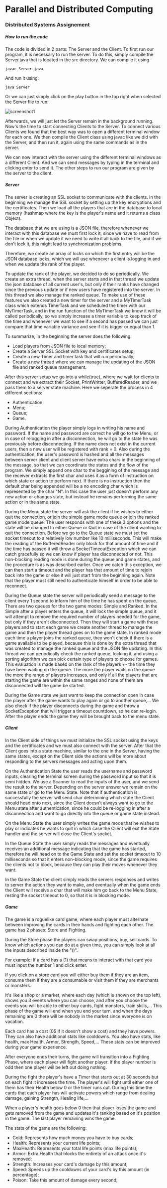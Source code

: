 # Parallel and Distributed Computing

### Distributed Systems Assignement

##### How to run the code

The code is divided in 2 parts: The Server and the Client. To first run our program, it is necessary to run the server. To do this,
simply compile the Server.java that is located in the src directory. We can compile it using 

```
javac Server.java
```

And run it using:

```
java Server
```

Or we can just simply click on the play button in the top right when selected the Server file to run:

![screenshot1](https://cdn.discordapp.com/attachments/1097249303975706677/1237878852966023199/image.png?ex=663d4005&is=663bee85&hm=6ec21ea74082d59bb4be6ca694d2bf13189dfee7d7976cd54c55529d14ca6678&)

Afterwards, we will just let the Server remain in the background running. Now's the time to 
start connecting Clients to the Server. To connect various Clients we found that the best way was to open a different terminal window for each one.
We then compile the Client class using javac like we did with the Server, and then run it, again using the same commands as in the server.


We can now interact with the server using the different terminal windows as a different Client. And we can send messages by typing in the terminal and clicking enter to send it.
The other steps to run our program are given by the server to the client. 

##### Server

The server is creating an SSL socket to communicate with the clients. In the beginning we manage the SSL socket by setting up
the key encryptions and the certificates. Then we load all the players that are in the database to local memory (hashmap where the key is the player's name and it returns a class Object).

The database that we are using is a JSON file, therefore whenever we interact with this database we must first lock it, since we have to read from the file or when we update it we need to write it all back to the file, and if we
don't lock it, this might lead to synchronization problems.

Therefore, we create an array of locks on which the first entry will be the JSON database locks, which we will use whenever a client is logging in
and when we update the rank of the player. 

To update the rank of the player, we decided to do so periodically. We create an extra thread, when the server starts and in that thread we update the json database of all current user's, but only if their
ranks have changed since the previous update or if new users have registered into the server. In this thread we also manage the ranked queue. To make use of these features
we also created a new timer for the server and a MyTimerTask class which extends TimerTask and we scheduled the timer with our MyTimerTask, and in the run function of the MyTimerTask we know it will be called periodically,
so we simply increase a timer variable to keep track of the time and whenever we want to see if a second has passed we can just compare that time variable variance and see if it is bigger or equal than 1.

To summarize, in the beginning the server does the following:

- Load players from JSON file to local memory;
- Create a Server SSL Socket with key and certificates setup;
- Create a new Timer and timer task that will run periodically;
- Create a new thread where we can manage the updating of the JSON file and ranked queue management.

After this server setup we go into a while(true), where we wait for clients to connect and we extract their Socket, PrintWritter, BufferedReader, and 
we pass them to a server state machine. Here we seperate the process in 4 different sections:

- Authentication;
- Menu;
- Queue;
- Game.

During Authentication the player simply logs in writing his name and password. If the name and password are correct he will go to the Menu, 
or in case of relogging in after a disconnection, he will go to the state he was previously before disconnecting. If the name does not exist in the current users, then a new user will be registered with rank = 0.
Also during the authentication, the user's password is hashed and all the messages between server client and client server have extra chars in the beginning of the message, so that we can coordinate
the states and the flow of the program. We simply append one char to the beggining of the message and the receiver extracts the first char and uses it as a form of instruction on which state or action to perform next.
If there is no instruction then the default char being appended will be a no encoding char which is represented by the char "N". In this case the user just doesn't perform any new action or changes state, but instead he
remains performing the same action or in the same state.

During the Menu state the server will ask the client if he wishes to either quit the connection, or join the simple game mode queue or join the ranked game mode queue.
The user responds with one of these 3 options and the state will be changed to either Queue or Quit in case of the client wanting to quit the connection.
Before we go to the Queue state we must set the socket timeout to a relatively low number like 10 milliseconds.
This will make the reading of the BufferedReader only block for that amount of time and if the time has passed it will throw a SocketTimeoutException which we can catch gracefully so we can know if player has disconnected or not.
This non-blocking reading mode is done during the queue and game states, and the procedure is as was described earlier. Once we catch this exception, we can then 
start a timeout and the player has that amount of time to rejoin back into the game or else it will just start from the beginning again.
Note that the player must still need to authenticate himself in order to be able to reconnect.

During the Queue state the server will periodically send a message to the client every 1 second to inform him of the time he has spent on the queue.
There are two queues for the two game modes: Simple and Ranked. In the Simple after a player enters the queue, it will lock the simple queue, and it will attempt to remove 
the required number of players needed for the game, but only if they aren't disconnected. Then they will start a game with these players and to start each game we create another thread to manage the game and then the player thread goes on to the game state.
In ranked mode each time a player joins the ranked queue, they won't check if there is a game available to be played, because this is done by the extra thread that was created to manage the ranked queue and the JSON file updating.
In this thread we can periodically check the ranked queue, locking it, and using a sorting algorithm we can pick certain type of players to choose for games. This evaluation is made based on the rank of the players +- the time they have been waiting on the queue.
The more the player waits on the queue the more the range of players increases, and only if all the players that are starting the game are within the same ranges and none of them are disconnected will the game be started.

During the Game state we just want to keep the connection open in case the player after the game wants to play again or go to another queue,... We also check if the player disconnects during the game and throw a SocketException that will trigger a timeout countdown, so he can re-login.
After the player ends the game they will be brought back to the menu state.

##### Client

In the Client side of things we must initialize the SSL socket using the keys and the certificates and we must also connect with the server. 
After that the Client goes into a state machine, similar to the one in the Server, having the same states, except on the Client side the actions will be more about responding to the servers messages and acting upon them.

On the Authentication State the user reads the username and password inputs, clearing the terminal screen during the password input so that it is semi hidden.
We use a Scanner to read the inputs of the user, and we send the result to the server. Depending on the server answer we remain on the same state or go to the Menu State.
Note that if authentication is successfully the server will send char determining which state the Client should head onto next, since the Client doesn't always want to go to the Menu state after authentication, since he could be re-logging in after a disconnection and want to go directly into the queue or game state instead.

On the Menu State the user simply writes the game mode that he wishes to play or indicates he wants to quit in which case the Client will exit the State handler and the server will close the Client's socket.

In the Queue State the user simply reads the messages and eventually receives an additional message indicating that the game has started, therefore he will head on to the Game State and set the socket timeout to 10 milliseconds so that it enters non-blocking mode, since 
the game requires the clients not to block, because they can play their moves whenever they want.

In the Game State the client simply reads the servers responses and writes to server the action they want to make, and eventually when the game ends the Client will receive a char that will make him go back to the Menu State, resting the socket timeout to 0, so that it is in blocking mode.

##### Game

The game is a roguelike card game, where each player must alternate between improving the cards in their hands and fighting each other.
The game has 2 phases: Store and Fighting.

During the Store phase the players can swap positions, buy, sell cards. To know which actions you can do at a given time, you can simply look at all the inputs described inside the "()".

For example: If a card has a (1) that means to interact with that card you must input the number 1 and click enter.

If you click on a store card you will either buy them if they are an item, consume them if they are a consumable or visit them if they are merchants or monsters.

It's like a shop or a market, where each day (which is shown on the top left), shows you 3 events where you can choose, and after you choose the events you will be able to either buy cards, fight monsters, train skills,...
This phase of the game will end when you end your turn, and when the days remaining are 0 there will be nobody in the market since everyone is on vacation.

Each card has a cost (0$ if it doesn't show a cost) and they have powers. They can also have additional stats like cooldowns.
You also have stats, like health, max Health, Armor, Strength, Speed,... These stats can be improved during your game experience.

After everyone ends their turns, the game will transition into a Fighting Phase, where each player will fight another player. If the player number is odd then one player will be left out doing nothing.

During the fight the player's have a Timer that starts out at 30 seconds but on each fight it increases the time. The player's will fight until either one of them has their Health below 0 or the timer runs out.
During this time the cards that each player has will activate powers which range from dealing damage, gaining Strength, Healing life,...

When a player's health goes below 0 then that player loses the game and gets removed from the game and updates it's ranking based on it's position in the game. The last player remaining wins the game.

The stats of the game are the following:

- Gold: Represents how much money you have to buy cards;
- Health: Represents your current life points;
- MaxHealth: Represents your total life points (max life points);
- Armor: Extra Health that blocks the entirety of an attack once it's removed;
- Strength: Increases your card's damage by this amount;
- Speed: Speeds up the cooldowns of your card's by this amount (in percentage);
- Poison: Take this amount of damage every second;


